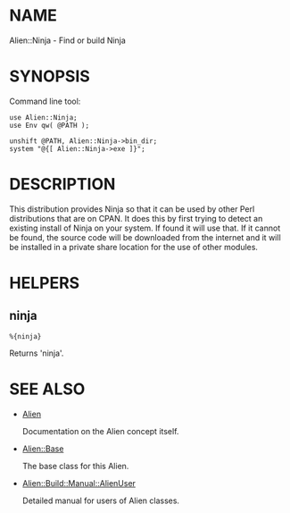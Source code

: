 # NAME

Alien::Ninja - Find or build Ninja

# SYNOPSIS

Command line tool:

    use Alien::Ninja;
    use Env qw( @PATH );

    unshift @PATH, Alien::Ninja->bin_dir;
    system "@{[ Alien::Ninja->exe ]}";

# DESCRIPTION

This distribution provides Ninja so that it can be used by other
Perl distributions that are on CPAN.  It does this by first trying to
detect an existing install of Ninja on your system.  If found it
will use that.  If it cannot be found, the source code will be downloaded
from the internet and it will be installed in a private share location
for the use of other modules.

# HELPERS

## ninja

    %{ninja}

Returns 'ninja'.

# SEE ALSO

- [Alien](https://metacpan.org/pod/Alien)

    Documentation on the Alien concept itself.

- [Alien::Base](https://metacpan.org/pod/Alien%3A%3ABase)

    The base class for this Alien.

- [Alien::Build::Manual::AlienUser](https://metacpan.org/pod/Alien%3A%3ABuild%3A%3AManual%3A%3AAlienUser)

    Detailed manual for users of Alien classes.

